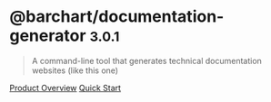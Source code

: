 # @barchart/documentation-generator <small>3.0.1</small>

> A command-line tool that generates technical documentation websites (like this one)

[Product Overview](/content/product_overview)
[Quick Start](/content/quick_start)